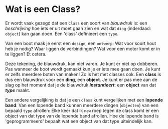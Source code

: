 

# Wat is een Class?

Er wordt vaak gezegd dat een `Class` een soort van *blauwdruk* is: een *beschrijving* 	hoe iets er uit moet gaan zien en wat dat `ding` (inderdaad: `object`) kan gaan doen. Een 'class' definieert een `type`. 

Van een boot maak je eerst een `design`, een `ontwerp`: Wat voor soort hout heb je nodig? Waar liggen de verbindingen? Wat voor een motor komt er in te liggen? Et cetera. 

Deze tekening, de blauwdruk, kan niet varen. Je kunt er niet op dobberen. Pas wanneer de boot wordt gemaakt kun je er iets mee gaan doen. Je kunt er zelfs meerdere boten van maken! Zo is het met classes ook. Een **class** is dus een blauwdruk voor een **ding**, een **object**. Je kunt er pas mee aan de slag op het moment dat je de blauwdruk ***instantieert***: een **object** van dat ***type*** maakt.

Een andere vergelijking is dat je een `class` kunt vergelijken met een **lopende band**: Van een lopende band kunnen meerdere dingen (`objecten`) van een bepaald `type` afrollen: Elke keer dat ik `new` roep tegen de class komt er een object van dat type van de lopende band afrollen. Hoe de lopende band is 'geprogrammeerd' bepaalt wat een object van dat type uiteindelijk kan.

